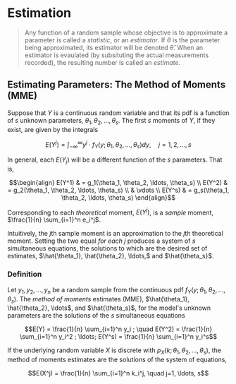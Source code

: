 # Estimation

> Any function of a random sample whose objective is to approximate a parameter is called a *statistic*, or an *estimator*. If $\theta$ is the parameter being approximated, its estimator will be denoted $\hat{\theta}$. When an estimator is evaulated (by subsituting the actual measurements recorded), the resulting number is called an *estimate*.

## Estimating Parameters: The Method of Moments (MME)

Suppose that $Y$ is a continuous random variable and that its pdf is a function of $s$ unknown parameters, $\theta_1, \theta_2, \ldots, \theta_s$. The first $s$ moments of $Y$, if they exist, are given by the integrals

$$E(Y^j) = \int_{- \infty}^{\infty} y^j \cdot f_Y(y; \theta_1, \theta_2, \ldots, \theta_s)dy, \quad j=1, 2, \ldots, s$$

In general, each $E(Y_j)$ will be a different function of the $s$ parameters. That is,

$$\begin{align}
E(Y^1) & = g_1(\theta_1, \theta_2, \ldots, \theta_s) \\
E(Y^2) & = g_2(\theta_1, \theta_2, \ldots, \theta_s) \\
& \vdots \\
E(Y^s) & = g_s(\theta_1, \theta_2, \ldots, \theta_s)
\end{align}$$

Corresponding to each *theoretical* moment, $E(Y^j)$, is a *sample* moment, $\frac{1}{n} \sum_{i=1}^n e_i^j$. 

Intuitively, the $j\text{th}$ sample moment is an approximation to the $j\text{th}$ theoretical moment. Setting the two equal *for each* $j$ produces a system of $s$ simultaneous equations, the solutions to which are the desired set of estimates, $\hat{\theta_1}, \hat{\theta_2}, \ldots,$ and $\hat{\theta_s}$.

### Definition
Let $y_1, y_2, \ldots, y_n$ be a random sample from the continuous pdf $f_Y(y; \theta_1, \theta_2, \ldots, \theta_s)$. The *method of moments* estimates (MME), $\hat{\theta_1}, \hat{\theta_2}, \ldots$, and $\hat{\theta_s}$, for the model's unknown parameters are the solutions of the $s$ simultaneous equations

$$E(Y) = \frac{1}{n} \sum_{i=1}^n y_i ; \quad E(Y^2) = \frac{1}{n} \sum_{i=1}^n y_i^2 ; \ldots; E(Y^s) = \frac{1}{n} \sum_{i=1}^n y_i^s$$

If the underlying random variable $X$ is discrete with $p_X(k;\theta_1,\theta_2,\ldots,\theta_s)$, the method of moments estimates are the solutions of the system of equations,

$$E(X^j) = \frac{1}{n} \sum_{i=1}^n k_i^j, \quad j=1, \ldots, s$$
